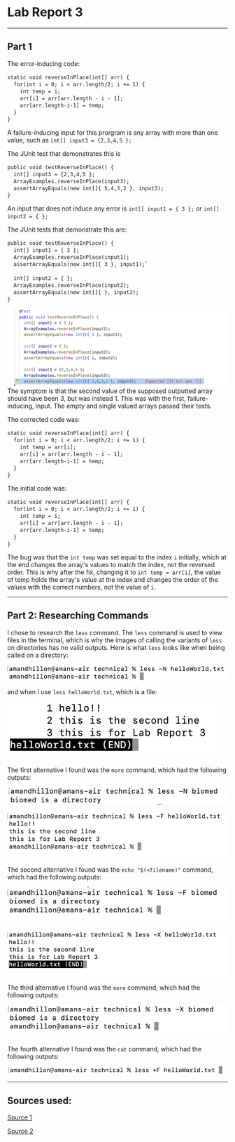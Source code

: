# Lab Report 3
----
## Part 1

The error-inducing code:

    static void reverseInPlace(int[] arr) {
      for(int i = 0; i < arr.length/2; i += 1) {
        int temp = i;
        arr[i] = arr[arr.length - i - 1];
        arr[arr.length-i-1] = temp;
      }
    }


A failure-inducing input for this prorgram is any array with more than one value, such as `int[] input3 = {2,3,4,5 };`

The JUnit test that demonstrates this is 

    public void testReverseInPlace() {
      int[] input3 = {2,3,4,5 };
      ArrayExamples.reverseInPlace(input3);
      assertArrayEquals(new int[]{ 5,4,3,2 }, input3);
    }

An input that does not induce any error is `int[] input1 = { 3 };` or `int[] input2 = { };`

The JUnit tests that demonstrate this are:

    public void testReverseInPlace() {
      int[] input1 = { 3 };
      ArrayExamples.reverseInPlace(input1);
      assertArrayEquals(new int[]{ 3 }, input1);`

      int[] input2 = { };
      ArrayExamples.reverseInPlace(input2);
      assertArrayEquals(new int[]{ }, input2);
    }

![Image](pic3-1.png)
The symptom is that the second value of the supposed outputted array should have been 3, but was instead 1. This was with the first, failure-inducing, input. The empty and single valued arrays passed their tests.

The corrected code was:

    static void reverseInPlace(int[] arr) {
      for(int i = 0; i < arr.length/2; i += 1) {
        int temp = arr[i];
        arr[i] = arr[arr.length - i - 1];
        arr[arr.length-i-1] = temp;
      }
    }

The initial code was:

    static void reverseInPlace(int[] arr) {
      for(int i = 0; i < arr.length/2; i += 1) {
        int temp = i;
        arr[i] = arr[arr.length - i - 1];
        arr[arr.length-i-1] = temp;
      }
    }

The bug was that the `int temp` was set equal to the index `i` initially, which at the end changes the array's values to match the index, not the reversed order. 
This is why after the fix, changing it to `int temp = arr[i]`, the value of temp holds the array's value at the index and changes the order of the values with the correct numbers, not the value of `i`.



----
## Part 2: Researching Commands

I chose to research the `less` command.
The `less` command is used to view files in the terminal, which is why the images of calling the variants of `less` on directories has no valid outputs.
Here is what `less` looks like when being called on a directory:

![Image](pic3-2.png)

and when I use `less helloWorld.txt`, which is a file:

![Image](pic3-3.png)

The first alternative I found was the `more` command, which had the following outputs:

![Image](pic3-4.png)

![Image](pic3-5.png)

The second alternative I found was the `echo "$(<filename)"` command, which had the following outputs:

![Image](pic3-6.png)

![Image](pic3-7.png)

The third alternative I found was the `more` command, which had the following outputs:

![Image](pic3-8.png)

The fourth alternative I found was the `cat` command, which had the following outputs:

![Image](pic3-9.png)


----
## Sources used:
[Source 1](https://ioflood.com/blog/less-linux-command/#:~:text=The%20'more'%20command%20is%20similar,through%20a%20file%2C%20not%20backward.&text=To%20navigate%20to%20the%20next%20screen%2C%20simply%20press%20the%20spacebar.)

[Source 2](https://unix.stackexchange.com/questions/86321/how-can-i-display-the-contents-of-a-text-file-on-the-command-line)
